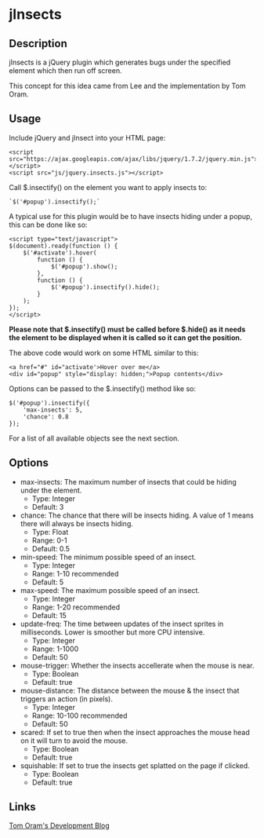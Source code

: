 jInsects
========

Description
-----------

jInsects is a jQuery plugin which generates bugs under the specified element
which then run off screen.

This concept for this idea came from Lee and the implementation by Tom Oram.

Usage
-----

Include jQuery and jInsect into your HTML page:

	<script src="https://ajax.googleapis.com/ajax/libs/jquery/1.7.2/jquery.min.js"></script>
	<script src="js/jquery.insects.js"></script>


Call $.insectify() on the element you want to apply insects to:

	`$('#popup').insectify();`

A typical use for this plugin would be to have insects hiding under a popup,
this can be done like so:

	<script type="text/javascript">
	$(document).ready(function () {
		$('#activate').hover(
			function () {
				$('#popup').show();
			},
			function () {
				$('#popup').insectify().hide();
			}
		);
	});
	</script>

**Please note that $.insectify() must be called before $.hide() as it needs the element
to be displayed when it is called so it can get the position.**

The above code would work on some HTML similar to this:

	<a href="#" id="activate'>Hover over me</a>
	<div id="popup" style="display: hidden;">Popup contents</div>

Options can be passed to the $.insectify() method like so:

	$('#popup').insectify({
		'max-insects': 5,
		'chance': 0.8
	});

For a list of all available objects see the next section.

Options
-------

* max-insects: The maximum number of insects that could be hiding under the
element.
	* Type: Integer
	* Default: 3
* chance: The chance that there will be insects hiding. A value of 1 means
there will always be insects hiding.
	* Type: Float
	* Range: 0-1
	* Default: 0.5
* min-speed: The minimum possible speed of an insect.
	* Type: Integer
	* Range: 1-10 recommended
	* Default: 5
* max-speed: The maximum possible speed of an insect.
	* Type: Integer
	* Range: 1-20 recommended
	* Default: 15
* update-freq: The time between updates of the insect sprites in
milliseconds. Lower is smoother but more CPU intensive.
	* Type: Integer
	* Range: 1-1000
	* Default: 50
* mouse-trigger: Whether the insects accellerate when the mouse is near.
	* Type: Boolean
	* Default: true
* mouse-distance: The distance between the mouse & the insect that triggers
an action (in pixels).
	* Type: Integer
	* Range: 10-100 recommended
	* Default: 50
* scared: If set to true then when the insect approaches the mouse head on it
will turn to avoid the mouse.
	* Type: Boolean
	* Default: true
* squishable: If set to true the insects get splatted on the page if clicked.
	* Type: Boolean
	* Default: true

Links
-----

[Tom Oram's Development Blog](http://devblog.x2k.co.uk/ "Tom Oram's Development Blog")
